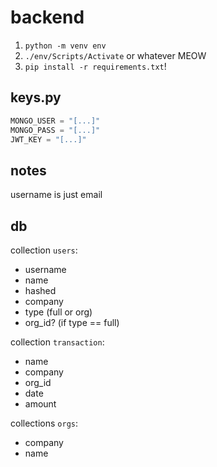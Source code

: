# backend

1. `python -m venv env`
2. `./env/Scripts/Activate` or whatever MEOW
3. `pip install -r requirements.txt`!

## keys.py

```python
MONGO_USER = "[...]"
MONGO_PASS = "[...]"
JWT_KEY = "[...]"
```

## notes

username is just email

## db

collection `users`:
- username
- name
- hashed
- company
- type (full or org)
- org_id? (if type == full)

collection `transaction`:
- name
- company
- org_id
- date
- amount

collections `orgs`:
- company
- name